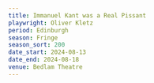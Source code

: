 ```yaml
---
title: Immanuel Kant was a Real Pissant
playwright: Oliver Kletz
period: Edinburgh
season: Fringe
season_sort: 200
date_start: 2024-08-13
date_end: 2024-08-18
venue: Bedlam Theatre
---
```

